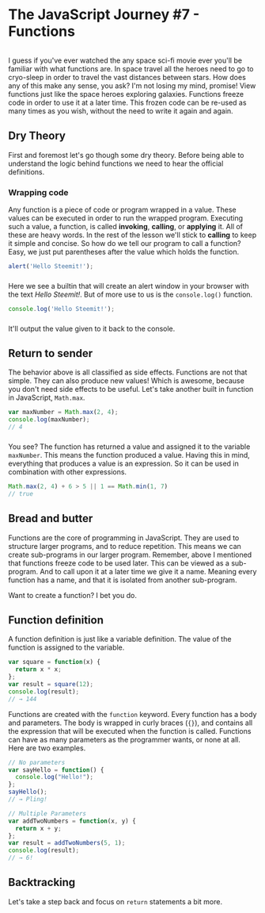 # The JavaScript Journey #7 - Functions

![]()

I guess if you've ever watched the any space sci-fi movie ever you'll be familiar with what functions are. In space travel all the heroes need to go to cryo-sleep in order to travel the vast distances between stars. How does any of this make any sense, you ask? I'm not losing my mind, promise! View functions just like the space heroes exploring galaxies. Functions freeze code in order to use it at a later time. This frozen code can be re-used as many times as you wish, without the need to write it again and again. 

## Dry Theory
First and foremost let's go though some dry theory. Before being able to understand the logic behind functions we need to hear the official definitions.

### Wrapping code
Any function is a piece of code or program wrapped in a value. These values can be executed in order to run the wrapped program. Executing such a value, a function, is called **invoking**, **calling**, or **applying** it. All of these are heavy words. In the rest of the lesson we'll stick to **calling** to keep it simple and concise. So how do we tell our program to call a function? Easy, we just put parentheses after the value which holds the function.

```javascript
alert('Hello Steemit!');
```
###

Here we see a builtin that will create an alert window in your browser with the text *Hello Steemit!*. But of more use to us is the ```console.log()``` function.

```javascript
console.log('Hello Steemit!');
```
###
It'll output the value given to it back to the console.

## Return to sender
The behavior above is all classified as side effects. Functions are not that simple. They can also produce new values! Which is awesome, because you don't need side effects to be useful. Let's take another built in function in JavaScript, ```Math.max```.

```javascript
var maxNumber = Math.max(2, 4);
console.log(maxNumber); 
// 4
```
###

You see? The function has returned a value and assigned it to the variable ```maxNumber```. This means the function produced a value. Having this in mind, everything that produces a value is an expression. So it can be used in combination with other expressions.

```javascript
Math.max(2, 4) + 6 > 5 || 1 == Math.min(1, 7)
// true
```
###

## Bread and butter
Functions are the core of programming in JavaScript. They are used to structure larger programs, and to reduce repetition. This means we can create sub-programs in our larger program. Remember, above I mentioned that functions freeze code to be used later. This can be viewed as a sub-program. And to call upon it at a later time we give it a name. Meaning every function has a name, and that it is isolated from another sub-program.

Want to create a function? I bet you do.

## Function definition
A function definition is just like a variable definition. The value of the function is assigned to the variable. 

```javascript
var square = function(x) {
  return x * x;
};
var result = square(12);
console.log(result);
// → 144
```

Functions are created with the ```function``` keyword. Every function has a body and parameters. The body is wrapped in curly braces (```{}```), and contains all the expression that will be executed when the function is called. Functions can have as many parameters as the programmer wants, or none at all. Here are two examples.

```javascript
// No parameters
var sayHello = function() {
  console.log("Hello!");
};
sayHello();
// → Pling!

// Multiple Parameters
var addTwoNumbers = function(x, y) {
  return x + y;
};
var result = addTwoNumbers(5, 1);
console.log(result);
// → 6!
```

## Backtracking
Let's take a step back and focus on ```return``` statements a bit more.